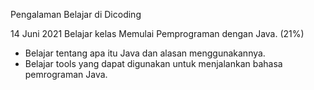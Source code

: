 Pengalaman Belajar di Dicoding

14 Juni 2021
Belajar kelas Memulai Pemprograman dengan Java. (21%)
* Belajar tentang apa itu Java dan alasan menggunakannya.
* Belajar tools yang dapat digunakan untuk menjalankan bahasa pemrograman Java.
